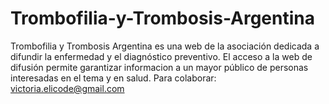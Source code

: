 # Trombofilia-y-Trombosis-Argentina
Trombofilia y Trombosis Argentina es una web de la asociación dedicada a difundir la enfermedad y el diagnóstico preventivo. 
El acceso a la web  de  difusión permite garantizar informacion a un mayor público de personas interesadas en el tema y en salud.
Para colaborar: victoria.elicode@gmail.com
